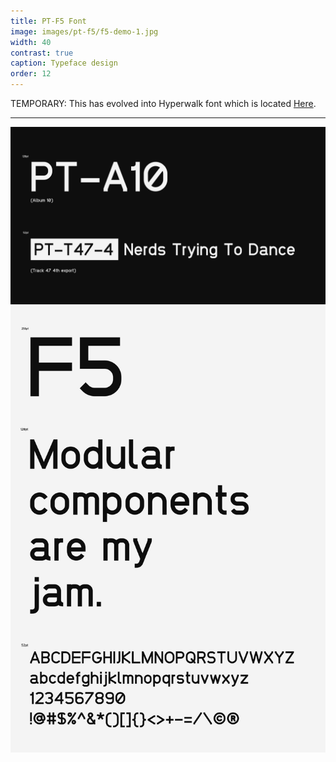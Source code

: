 ```yaml
---
title: PT-F5 Font
image: images/pt-f5/f5-demo-1.jpg
width: 40
contrast: true
caption: Typeface design
order: 12
---
```


TEMPORARY: This has evolved into Hyperwalk font which is located [Here](https://pedestriantactics.com/hyperwalk).

---

![](../images/pt-f5/f5-demo-1.jpg)
![](../images/pt-f5/f5-demo-2.jpg)